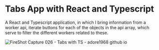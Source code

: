 # Tabs App with React and Typescript
A React and Typescript application, in which I bring information from a worker api, iterate buttons for each of the objects in the api array, which serve to filter the different workers related to these.

![FireShot Capture 026 - Tabs with TS - adore1968 github io](https://github.com/adore1968/Tabs-with-TS/assets/101434158/15e98c95-c982-4d08-9baf-1c9593feb569)

